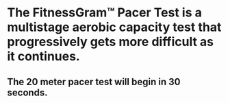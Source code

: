 # The FitnessGram™ Pacer Test is a multistage aerobic capacity test that progressively gets more difficult as it continues.

## The 20 meter pacer test will begin in 30 seconds.
